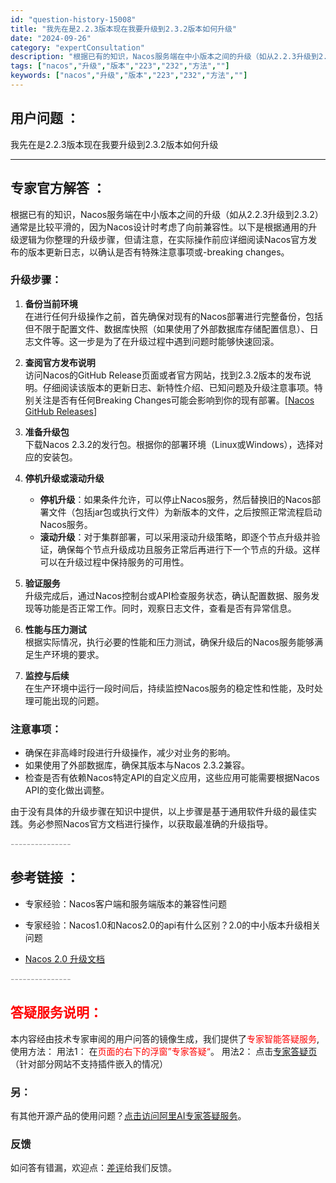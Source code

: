 ```yaml
---
id: "question-history-15008"
title: "我先在是2.2.3版本现在我要升级到2.3.2版本如何升级"
date: "2024-09-26"
category: "expertConsultation"
description: "根据已有的知识，Nacos服务端在中小版本之间的升级（如从2.2.3升级到2.3.2）通常是比较平滑的，因为Nacos设计时考虑了向前兼容性。以下是根据通用的升级逻辑为你整理的升级步骤，但请注意，在实际操作前应详细阅读Nacos官方发布的版本更新日志，以确认是否有特殊注意事项或-breaking c"
tags: ["nacos","升级","版本","223","232","方法",""]
keywords: ["nacos","升级","版本","223","232","方法",""]
---
```


## 用户问题 ： 
 我先在是2.2.3版本现在我要升级到2.3.2版本如何升级  

---------------
## 专家官方解答 ：

根据已有的知识，Nacos服务端在中小版本之间的升级（如从2.2.3升级到2.3.2）通常是比较平滑的，因为Nacos设计时考虑了向前兼容性。以下是根据通用的升级逻辑为你整理的升级步骤，但请注意，在实际操作前应详细阅读Nacos官方发布的版本更新日志，以确认是否有特殊注意事项或-breaking changes。

### 升级步骤：

1. **备份当前环境**  
   在进行任何升级操作之前，首先确保对现有的Nacos部署进行完整备份，包括但不限于配置文件、数据库快照（如果使用了外部数据库存储配置信息）、日志文件等。这一步是为了在升级过程中遇到问题时能够快速回滚。

2. **查阅官方发布说明**  
   访问Nacos的GitHub Release页面或者官方网站，找到2.3.2版本的发布说明。仔细阅读该版本的更新日志、新特性介绍、已知问题及升级注意事项。特别关注是否有任何Breaking Changes可能会影响到你的现有部署。[[Nacos GitHub Releases](https://github.com/alibaba/nacos/releases)]

3. **准备升级包**  
   下载Nacos 2.3.2的发行包。根据你的部署环境（Linux或Windows），选择对应的安装包。

4. **停机升级或滚动升级**  
   - **停机升级**：如果条件允许，可以停止Nacos服务，然后替换旧的Nacos部署文件（包括jar包或执行文件）为新版本的文件，之后按照正常流程启动Nacos服务。
   - **滚动升级**：对于集群部署，可以采用滚动升级策略，即逐个节点升级并验证，确保每个节点升级成功且服务正常后再进行下一个节点的升级。这样可以在升级过程中保持服务的可用性。

5. **验证服务**  
   升级完成后，通过Nacos控制台或API检查服务状态，确认配置数据、服务发现等功能是否正常工作。同时，观察日志文件，查看是否有异常信息。

6. **性能与压力测试**  
   根据实际情况，执行必要的性能和压力测试，确保升级后的Nacos服务能够满足生产环境的要求。

7. **监控与后续**  
   在生产环境中运行一段时间后，持续监控Nacos服务的稳定性和性能，及时处理可能出现的问题。

### 注意事项：
- 确保在非高峰时段进行升级操作，减少对业务的影响。
- 如果使用了外部数据库，确保其版本与Nacos 2.3.2兼容。
- 检查是否有依赖Nacos特定API的自定义应用，这些应用可能需要根据Nacos API的变化做出调整。

由于没有具体的升级步骤在知识中提供，以上步骤是基于通用软件升级的最佳实践。务必参照Nacos官方文档进行操作，以获取最准确的升级指导。


<font color="#949494">---------------</font> 


## 参考链接 ：

* 专家经验：Nacos客户端和服务端版本的兼容性问题 
 
 * 专家经验：Nacos1.0和Nacos2.0的api有什么区别？2.0的中小版本升级相关问题 
 
 * [Nacos 2.0 升级文档](https://nacos.io/docs/latest/upgrading/200-upgrading)


 <font color="#949494">---------------</font> 
 


## <font color="#FF0000">答疑服务说明：</font> 

本内容经由技术专家审阅的用户问答的镜像生成，我们提供了<font color="#FF0000">专家智能答疑服务</font>,使用方法：
用法1： 在<font color="#FF0000">页面的右下的浮窗”专家答疑“</font>。
用法2： 点击[专家答疑页](https://answer.opensource.alibaba.com/docs/intro)（针对部分网站不支持插件嵌入的情况）
### 另：


有其他开源产品的使用问题？[点击访问阿里AI专家答疑服务](https://answer.opensource.alibaba.com/docs/intro)。
### 反馈
如问答有错漏，欢迎点：[差评](https://ai.nacos.io/user/feedbackByEnhancerGradePOJOID?enhancerGradePOJOId=15061)给我们反馈。
